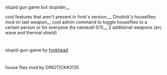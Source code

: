 stupid gun game but stupider__

cool features that aren't present in fvnk's version:__
Dinotick's houseflies mod on last weapon__
cool admin command to toggle houseflies to a certain person or for everyone (hs name/all 0/1)__
2 additional weapons (arc wave and thermal shield)
#
stupid-gun-game by [fvnkhead](https://github.com/fvnkhead)
#
house flies mod by DINOTICK#3135

